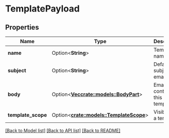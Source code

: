 # TemplatePayload

## Properties

Name | Type | Description | Notes
------------ | ------------- | ------------- | -------------
**name** | Option<**String**> | Template name | [optional]
**subject** | Option<**String**> | Default subject of email. | [optional]
**body** | Option<[**Vec<crate::models::BodyPart>**](BodyPart.md)> | Email content of this template | [optional]
**template_scope** | Option<[**crate::models::TemplateScope**](TemplateScope.md)> | Visibility of a template | [optional]

[[Back to Model list]](../README.md#documentation-for-models) [[Back to API list]](../README.md#documentation-for-api-endpoints) [[Back to README]](../README.md)


